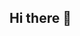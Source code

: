 ## Hi there 👋

<!--
**Dshikhabargali/Dshikhabargali** is a ✨ _special_ ✨ repository because its `README.md` (this file) appears on your GitHub profile.

<h1 align="center">Hi, I'm Deepshikha Bargali</h1>
<h3 align="center">Graduated from University of Delhi</h3>


<br>

<p align="center">
  <img src="https://readme-typing-svg.herokuapp.com?color=%2336BCF7&size=22&center=true&vCenter=true&width=500&lines=Datas+Enthusiast;Tech+Explorer%E2%9C%A8" />
</p>

<br>

- 🌱 I’m currently learning about Data Analytics 

- 📫 How to reach me **LinkedIn - Deepshikha Bargali**



<br>

